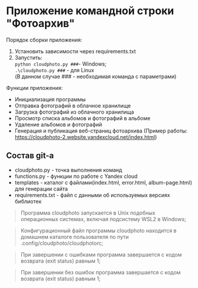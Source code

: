 # Приложение командной строки "Фотоархив"

Порядок сборки приложения:
1. Установить зависимости через requirements.txt
2. Запустить:  
``` python cloudphoto.py ### ```- Windows;  
``` .\cloudphoto.py ### ```  - для Linux  
(В данном случае *###* - необходимая команда с параметрами) 

Функции приложения:

- Инициализация программы
- Отправка фотографий в облачное хранилище
- Загрузка фотографий из облачного хранилища
- Просмотр списка альбомов и фотографий в альбоме
- Удаление альбомов и фотографий
- Генерация и публикация веб-страниц фотоархива (Пример работы: https://cloudphoto-2.website.yandexcloud.net/index.html)

## Состав git-а

- cloudphoto.py - точка выполнения команд
- functions.py - функции по работе с Yandex cloud
- templates - каталог с файлами(index.html, error.html, album-page.html) для генерации сайта
- requirements.txt - файл с данными об используемых версиях библиотек

> Программа cloudphoto запускается в Unix подобных операционных системах, включая подсистему WSL2 в Windows;

> Конфигурационный файл программы cloudphoto находится в домашнем каталоге пользователя по пути .config/cloudphoto/cloudphotorc;

> При завершении с ошибками программа завершается с кодом возврата (exit status) равным 1;

> При завершении без ошибок программа завершается с кодом возврата (exit status) равным 1;
